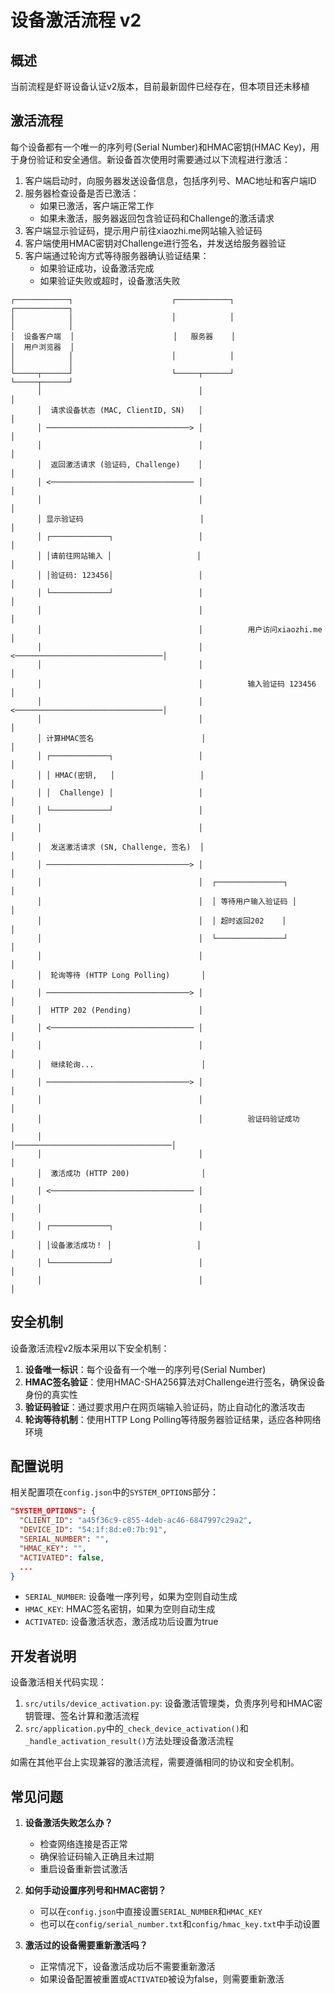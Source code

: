 # 设备激活流程 v2

## 概述

当前流程是虾哥设备认证v2版本，目前最新固件已经存在，但本项目还未移植

## 激活流程

每个设备都有一个唯一的序列号(Serial Number)和HMAC密钥(HMAC Key)，用于身份验证和安全通信。新设备首次使用时需要通过以下流程进行激活：

1. 客户端启动时，向服务器发送设备信息，包括序列号、MAC地址和客户端ID
2. 服务器检查设备是否已激活：
   - 如果已激活，客户端正常工作
   - 如果未激活，服务器返回包含验证码和Challenge的激活请求
3. 客户端显示验证码，提示用户前往xiaozhi.me网站输入验证码
4. 客户端使用HMAC密钥对Challenge进行签名，并发送给服务器验证
5. 客户端通过轮询方式等待服务器确认验证结果：
   - 如果验证成功，设备激活完成
   - 如果验证失败或超时，设备激活失败

```
┌────────────┐                      ┌────────────┐                      ┌────────────┐
│            │                      │            │                      │            │
│  设备客户端  │                      │   服务器    │                      │  用户浏览器  │
│            │                      │            │                      │            │
└─────┬──────┘                      └─────┬──────┘                      └─────┬──────┘
      │                                   │                                   │
      │  请求设备状态 (MAC, ClientID, SN)   │                                   │
      │ ────────────────────────────────> │                                   │
      │                                   │                                   │
      │  返回激活请求 (验证码, Challenge)    │                                   │
      │ <──────────────────────────────── │                                   │
      │                                   │                                   │
      │ 显示验证码                          │                                   │
      │ ┌─────────────┐                   │                                   │
      │ │请前往网站输入 │                   │                                   │
      │ │验证码: 123456│                   │                                   │
      │ └─────────────┘                   │                                   │
      │                                   │                                   │
      │                                   │          用户访问xiaozhi.me        │
      │                                   │ <─────────────────────────────────│
      │                                   │                                   │
      │                                   │          输入验证码 123456          │
      │                                   │ <─────────────────────────────────│
      │                                   │                                   │
      │ 计算HMAC签名                        │                                   │
      │ ┌─────────────┐                   │                                   │
      │ │ HMAC(密钥,   │                   │                                   │
      │ │  Challenge) │                   │                                   │
      │ └─────────────┘                   │                                   │
      │                                   │                                   │
      │  发送激活请求 (SN, Challenge, 签名)  │                                   │
      │ ────────────────────────────────> │                                   │
      │                                   │  ┌───────────────┐                │
      │                                   │  │ 等待用户输入验证码 │                │
      │                                   │  │ 超时返回202    │                │
      │                                   │  └───────────────┘                │
      │                                   │                                   │
      │  轮询等待 (HTTP Long Polling)       │                                   │
      │ ────────────────────────────────> │                                   │
      │  HTTP 202 (Pending)               │                                   │
      │ <──────────────────────────────── │                                   │
      │                                   │                                   │
      │  继续轮询...                        │                                   │
      │ ────────────────────────────────> │                                   │
      │                                   │                                   │
      │                                   │          验证码验证成功             │
      │                                   │───────────────────────────────────│
      │                                   │                                   │
      │  激活成功 (HTTP 200)                │                                   │
      │ <──────────────────────────────── │                                   │
      │                                   │                                   │
      │ ┌─────────────┐                   │                                   │
      │ │设备激活成功！ │                   │                                   │
      │ └─────────────┘                   │                                   │
      │                                   │                                   │
```

## 安全机制

设备激活流程v2版本采用以下安全机制：

1. **设备唯一标识**：每个设备有一个唯一的序列号(Serial Number)
2. **HMAC签名验证**：使用HMAC-SHA256算法对Challenge进行签名，确保设备身份的真实性
3. **验证码验证**：通过要求用户在网页端输入验证码，防止自动化的激活攻击
4. **轮询等待机制**：使用HTTP Long Polling等待服务器验证结果，适应各种网络环境

## 配置说明

相关配置项在`config.json`中的`SYSTEM_OPTIONS`部分：

```json
"SYSTEM_OPTIONS": {
  "CLIENT_ID": "a45f36c9-c855-4deb-ac46-6847997c29a2",
  "DEVICE_ID": "54:1f:8d:e0:7b:91",
  "SERIAL_NUMBER": "",
  "HMAC_KEY": "",
  "ACTIVATED": false,
  ...
}
```

- `SERIAL_NUMBER`: 设备唯一序列号，如果为空则自动生成
- `HMAC_KEY`: HMAC签名密钥，如果为空则自动生成
- `ACTIVATED`: 设备激活状态，激活成功后设置为true

## 开发者说明

设备激活相关代码实现：

1. `src/utils/device_activation.py`: 设备激活管理类，负责序列号和HMAC密钥管理、签名计算和激活流程
2. `src/application.py`中的`_check_device_activation()`和`_handle_activation_result()`方法处理设备激活流程

如需在其他平台上实现兼容的激活流程，需要遵循相同的协议和安全机制。

## 常见问题

1. **设备激活失败怎么办？**
   - 检查网络连接是否正常
   - 确保验证码输入正确且未过期
   - 重启设备重新尝试激活

2. **如何手动设置序列号和HMAC密钥？**
   - 可以在`config.json`中直接设置`SERIAL_NUMBER`和`HMAC_KEY`
   - 也可以在`config/serial_number.txt`和`config/hmac_key.txt`中手动设置

3. **激活过的设备需要重新激活吗？**
   - 正常情况下，设备激活成功后不需要重新激活
   - 如果设备配置被重置或`ACTIVATED`被设为false，则需要重新激活 